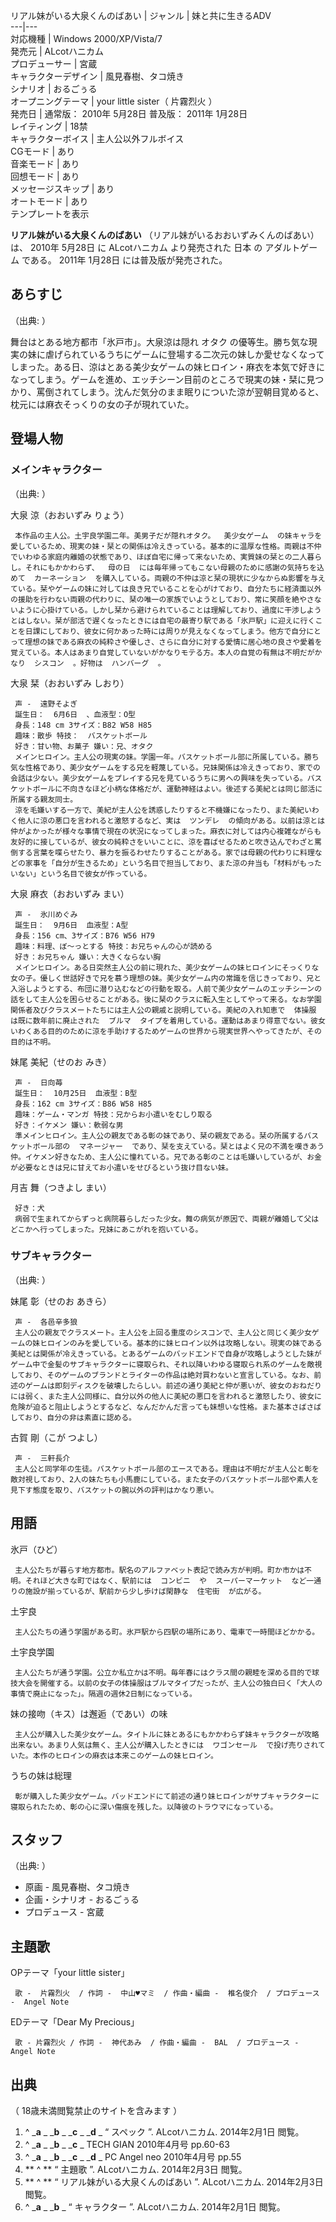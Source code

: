 リアル妹がいる大泉くんのばあい  |  ジャンル  |  妹と共に生きるADV       
---|---  
対応機種  |  Windows 2000/XP/Vista/7     
発売元  |  ALcotハニカム   
プロデューサー  |  宮蔵   
キャラクターデザイン  |  風見春樹、タコ焼き   
シナリオ  |  おるごぅる   
オープニングテーマ  |  your little sister（  片霧烈火  ）     
発売日  |  通常版：  2010年  5月28日    普及版：  2011年  1月28日     
レイティング  |  18禁   
キャラクターボイス  |  主人公以外フルボイス     
CGモード  |  あり   
音楽モード  |  あり   
回想モード  |  あり   
メッセージスキップ  |  あり   
オートモード  |  あり   
テンプレートを表示  
  
**リアル妹がいる大泉くんのばあい** （リアル妹がいるおおいずみくんのばあい）は、  2010年  5月28日  に  ALcotハニカム
より発売された  日本  の  アダルトゲーム  である。  2011年  1月28日  には普及版が発売された。

##  あらすじ  

（出典:      ）

舞台はとある地方都市「氷戸市」。大泉涼は隠れ  オタク
の優等生。勝ち気な現実の妹に虐げられているうちにゲームに登場する二次元の妹しか愛せなくなってしまった。ある日、涼はとある美少女ゲームの妹ヒロイン・麻衣を本気で好きになってしまう。ゲームを進め、エッチシーン目前のところで現実の妹・栞に見つかり、罵倒されてしまう。沈んだ気分のまま眠りについた涼が翌朝目覚めると、枕元には麻衣そっくりの女の子が現れていた。

##  登場人物  

###  メインキャラクター  

（出典:        ）

大泉 涼（おおいずみ りょう）

     本作品の主人公。土宇良学園二年。美男子だが隠れオタク。  美少女ゲーム  の妹キャラを愛しているため、現実の妹・栞との関係は冷えきっている。基本的に温厚な性格。両親は不仲でいわゆる家庭内離婚の状態であり、ほぼ自宅に帰って来ないため、実質妹の栞との二人暮らし。それにもかかわらず、  母の日  には毎年帰ってもこない母親のために感謝の気持ちを込めて  カーネーション  を購入している。両親の不仲は涼と栞の現状に少なからぬ影響を与えている。栞やゲームの妹に対しては良き兄でいることを心がけており、自分たちに経済面以外の援助を行わない両親の代わりに、栞の唯一の家族でいようとしており、常に笑顔を絶やさないように心掛けている。しかし栞から避けられていることは理解しており、過度に干渉しようとはしない。栞が部活で遅くなったときには自宅の最寄り駅である「氷戸駅」に迎えに行くことを日課にしており、彼女に何かあった時には周りが見えなくなってしまう。他方で自分にとって理想の妹である麻衣の純粋さや優しさ、さらに自分に対する愛情に居心地の良さや愛着を覚えている。本人はあまり自覚していないがかなりモテる方。本人の自覚の有無は不明だがかなり  シスコン  。好物は  ハンバーグ  。 
大泉 栞（おおいずみ しおり）

     声 -  遠野そよぎ 
     誕生日：  6月6日  、血液型：O型 
     身長：148 cm 3サイズ：B82 W58 H85 
     趣味：散歩 特技：  バスケットボール 
     好き：甘い物、お菓子 嫌い：兄、オタク 
     メインヒロイン。主人公の現実の妹。学園一年。バスケットボール部に所属している。勝ち気な性格であり、美少女ゲームをする兄を軽蔑している。兄妹関係は冷えきっており、家での会話は少ない。美少女ゲームをプレイする兄を見ているうちに男への興味を失っている。バスケットボールに不向きなほど小柄な体格だが、運動神経はよい。後述する美紀とは同じ部活に所属する親友同士。 
     涼を毛嫌いする一方で、美紀が主人公を誘惑したりすると不機嫌になったり、また美紀いわく他人に涼の悪口を言われると激怒するなど、実は  ツンデレ  の傾向がある。以前は涼とは仲がよかったが様々な事情で現在の状況になってしまった。麻衣に対しては内心複雑ながらも友好的に接しているが、彼女の純粋さをいいことに、涼を喜ばせるためと吹き込んでわざと罵倒する言葉を喋らせたり、暴力を振るわせたりすることがある。家では母親の代わりに料理などの家事を「自分が生きるため」という名目で担当しており、また涼の弁当も「材料がもったいない」という名目で彼女が作っている。 
大泉 麻衣（おおいずみ まい）

     声 -  氷川めぐみ 
     誕生日：  9月6日  血液型：A型 
     身長：156 cm、3サイズ：B76 W56 H79 
     趣味：料理、ぼ〜っとする 特技：お兄ちゃんの心が読める 
     好き：お兄ちゃん 嫌い：大きくならない胸 
     メインヒロイン。ある日突然主人公の前に現れた、美少女ゲームの妹ヒロインにそっくりな女の子。優しく世話好きで兄を慕う理想の妹。美少女ゲーム内の常識を信じきっており、兄と入浴しようとする、布団に潜り込むなどの行動を取る。人前で美少女ゲームのエッチシーンの話をして主人公を困らせることがある。後に栞のクラスに転入生としてやって来る。なお学園関係者及びクラスメートたちには主人公の親戚と説明している。美紀の入れ知恵で  体操服  は既に数年前に廃止された  ブルマ  タイプを着用している。運動はあまり得意でない。彼女いわくある目的のために涼を手助けするためゲームの世界から現実世界へやってきたが、その目的は不明。 
妹尾 美紀（せのお みき）

     声 -  日向苺 
     誕生日：  10月25日  血液型：B型 
     身長：162 cm 3サイズ：B86 W58 H85 
     趣味：ゲーム・マンガ 特技：兄からお小遣いをむしり取る 
     好き：イケメン 嫌い：軟弱な男 
     準メインヒロイン。主人公の親友である彰の妹であり、栞の親友である。栞の所属するバスケットボール部の  マネージャー  であり、栞を支えている。栞とはよく兄の不満を嘆きあう仲。イケメン好きなため、主人公に憧れている。兄である彰のことは毛嫌いしているが、お金が必要なときは兄に甘えてお小遣いをせびるという抜け目ない妹。 
月吉 舞（つきよし まい）

     好き：犬 
     病弱で生まれてからずっと病院暮らしだった少女。舞の病気が原因で、両親が離婚して父はどこかへ行ってしまった。兄妹にあこがれを抱いている。 

###  サブキャラクター  

（出典:    ）

妹尾 彰（せのお あきら）

     声 -  各邑辛多狼 
     主人公の親友でクラスメート。主人公を上回る重度のシスコンで、主人公と同じく美少女ゲームの妹ヒロインのみを愛している。基本的に妹ヒロイン以外は攻略しない。現実の妹である美紀とは関係が冷えきっている。とあるゲームのバッドエンドで自身が攻略しようとした妹がゲーム中で金髪のサブキャラクターに寝取られ、それ以降いわゆる寝取られ系のゲームを敵視しており、そのゲームのブランドとライターの作品は絶対買わないと宣言している。なお、前述のゲームは即刻ディスクを破壊したらしい。前述の通り美紀と仲が悪いが、彼女のおねだりには弱く、また主人公同様に、自分以外の他人に美紀の悪口を言われると激怒したり、彼女に危険が迫ると阻止しようとするなど、なんだかんだ言っても妹想いな性格。また基本さばさばしており、自分の非は素直に認める。 
古賀 剛（こが つよし）

     声 -  三軒長介 
     主人公と同学年の生徒。バスケットボール部のエースである。理由は不明だが主人公と彰を敵対視しており、2人の妹たちも小馬鹿にしている。また女子のバスケットボール部や素人を見下す態度を取り、バスケットの腕以外の評判はかなり悪い。 

##  用語  

氷戸（ひど）

     主人公たちが暮らす地方都市。駅名のアルファベット表記で読み方が判明。町か市かは不明。それほど大きな町ではなく、駅前には  コンビニ  や  スーパーマーケット  など一通りの施設が揃っているが、駅前から少し歩けば閑静な  住宅街  が広がる。 
土宇良

     主人公たちの通う学園がある町。氷戸駅から四駅の場所にあり、電車で一時間ほどかかる。 
土宇良学園

     主人公たちが通う学園。公立か私立かは不明。毎年春にはクラス間の親睦を深める目的で球技大会を開催する。以前の女子の体操服はブルマタイプだったが、主人公の独白曰く「大人の事情で廃止になった」。隔週の週休2日制になっている。 
妹の接吻（キス）は邂逅（であい）の味

     主人公が購入した美少女ゲーム。タイトルに妹とあるにもかかわらず妹キャラクターが攻略出来ない。あまり人気は無く、主人公が購入したときには  ワゴンセール  で投げ売りされていた。本作のヒロインの麻衣は本来このゲームの妹ヒロイン。 
うちの妹は総理

     彰が購入した美少女ゲーム。バッドエンドにて前述の通り妹ヒロインがサブキャラクターに寝取られたため、彰の心に深い傷痕を残した。以降彼のトラウマになっている。 

##  スタッフ  

（出典:      ）

  * 原画 - 風見春樹、タコ焼き 
  * 企画・シナリオ - おるごぅる 
  * プロデュース - 宮蔵 

##  主題歌  

OPテーマ「your little sister」

     歌 -  片霧烈火  / 作詞 -  中山♥マミ  / 作曲・編曲 -  椎名俊介  / プロデュース -  Angel Note 
EDテーマ「Dear My Precious」

     歌 - 片霧烈火 / 作詞 -  神代あみ  / 作曲・編曲 -  BAL  / プロデュース - Angel Note 

##  出典  

（  18歳未満閲覧禁止のサイトを含みます  ）

  1. ^  _**a** _ _**b** _ _**c** _ _**d** _ “  スペック  ”. ALcotハニカム.  2014年2月1日  閲覧。 
  2. ^  _**a** _ _**b** _ _**c** _ TECH GIAN  2010年4月号 pp.60-63 
  3. ^  _**a** _ _**b** _ _**c** _ _**d** _ PC Angel neo  2010年4月号 pp.55 
  4. ** ^  ** “  主題歌  ”. ALcotハニカム.  2014年2月3日  閲覧。 
  5. ** ^  ** “  リアル妹がいる大泉くんのばあい  ”. ALcotハニカム.  2014年2月3日  閲覧。 
  6. ^  _**a** _ _**b** _ “  キャラクター  ”. ALcotハニカム.  2014年2月1日  閲覧。 

